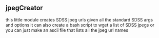 ## jpegCreator
this little module creates SDSS jpeg urls given all the standard SDSS args and options
it can also create a bash script to wget a list of SDSS jpegs
or you can just make an ascii file that lists all the jpeg url names
